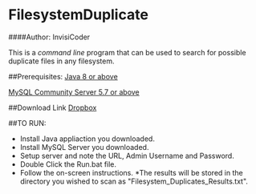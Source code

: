 # FilesystemDuplicate
####Author: InvisiCoder 

This is a _command line_ program that can be used to search for possible duplicate files in any filesystem.

##Prerequisites: 
[Java 8 or above](https://java.com/en/download)

[MySQL Community Server 5.7 or above](https://dev.mysql.com/downloads/mysql)

##Download Link
[Dropbox](https://www.dropbox.com/s/x6avbrt5apsb5f8/Filesystem_Duplicate_1.0.2.zip?dl=0)

##TO RUN:
* Install Java appliaction you downloaded.
* Install MySQL Server you downloaded.
* Setup server and note the URL, Admin Username and Password.
* Double Click the Run.bat file.
* Follow the on-screen instructions.
*The results will be stored in the directory you wished to scan as "Filesystem_Duplicates_Results.txt".
